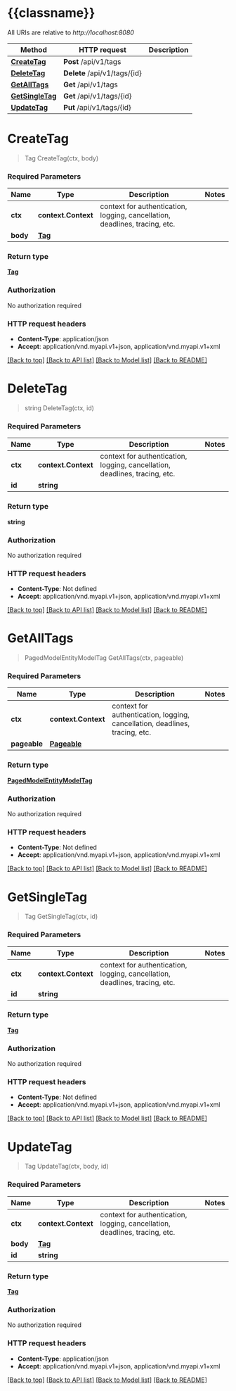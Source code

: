 # {{classname}}

All URIs are relative to *http://localhost:8080*

Method | HTTP request | Description
------------- | ------------- | -------------
[**CreateTag**](TagControllerApi.md#CreateTag) | **Post** /api/v1/tags | 
[**DeleteTag**](TagControllerApi.md#DeleteTag) | **Delete** /api/v1/tags/{id} | 
[**GetAllTags**](TagControllerApi.md#GetAllTags) | **Get** /api/v1/tags | 
[**GetSingleTag**](TagControllerApi.md#GetSingleTag) | **Get** /api/v1/tags/{id} | 
[**UpdateTag**](TagControllerApi.md#UpdateTag) | **Put** /api/v1/tags/{id} | 

# **CreateTag**
> Tag CreateTag(ctx, body)


### Required Parameters

Name | Type | Description  | Notes
------------- | ------------- | ------------- | -------------
 **ctx** | **context.Context** | context for authentication, logging, cancellation, deadlines, tracing, etc.
  **body** | [**Tag**](Tag.md)|  | 

### Return type

[**Tag**](Tag.md)

### Authorization

No authorization required

### HTTP request headers

 - **Content-Type**: application/json
 - **Accept**: application/vnd.myapi.v1+json, application/vnd.myapi.v1+xml

[[Back to top]](#) [[Back to API list]](../README.md#documentation-for-api-endpoints) [[Back to Model list]](../README.md#documentation-for-models) [[Back to README]](../README.md)

# **DeleteTag**
> string DeleteTag(ctx, id)


### Required Parameters

Name | Type | Description  | Notes
------------- | ------------- | ------------- | -------------
 **ctx** | **context.Context** | context for authentication, logging, cancellation, deadlines, tracing, etc.
  **id** | **string**|  | 

### Return type

**string**

### Authorization

No authorization required

### HTTP request headers

 - **Content-Type**: Not defined
 - **Accept**: application/vnd.myapi.v1+json, application/vnd.myapi.v1+xml

[[Back to top]](#) [[Back to API list]](../README.md#documentation-for-api-endpoints) [[Back to Model list]](../README.md#documentation-for-models) [[Back to README]](../README.md)

# **GetAllTags**
> PagedModelEntityModelTag GetAllTags(ctx, pageable)


### Required Parameters

Name | Type | Description  | Notes
------------- | ------------- | ------------- | -------------
 **ctx** | **context.Context** | context for authentication, logging, cancellation, deadlines, tracing, etc.
  **pageable** | [**Pageable**](.md)|  | 

### Return type

[**PagedModelEntityModelTag**](PagedModelEntityModelTag.md)

### Authorization

No authorization required

### HTTP request headers

 - **Content-Type**: Not defined
 - **Accept**: application/vnd.myapi.v1+json, application/vnd.myapi.v1+xml

[[Back to top]](#) [[Back to API list]](../README.md#documentation-for-api-endpoints) [[Back to Model list]](../README.md#documentation-for-models) [[Back to README]](../README.md)

# **GetSingleTag**
> Tag GetSingleTag(ctx, id)


### Required Parameters

Name | Type | Description  | Notes
------------- | ------------- | ------------- | -------------
 **ctx** | **context.Context** | context for authentication, logging, cancellation, deadlines, tracing, etc.
  **id** | **string**|  | 

### Return type

[**Tag**](Tag.md)

### Authorization

No authorization required

### HTTP request headers

 - **Content-Type**: Not defined
 - **Accept**: application/vnd.myapi.v1+json, application/vnd.myapi.v1+xml

[[Back to top]](#) [[Back to API list]](../README.md#documentation-for-api-endpoints) [[Back to Model list]](../README.md#documentation-for-models) [[Back to README]](../README.md)

# **UpdateTag**
> Tag UpdateTag(ctx, body, id)


### Required Parameters

Name | Type | Description  | Notes
------------- | ------------- | ------------- | -------------
 **ctx** | **context.Context** | context for authentication, logging, cancellation, deadlines, tracing, etc.
  **body** | [**Tag**](Tag.md)|  | 
  **id** | **string**|  | 

### Return type

[**Tag**](Tag.md)

### Authorization

No authorization required

### HTTP request headers

 - **Content-Type**: application/json
 - **Accept**: application/vnd.myapi.v1+json, application/vnd.myapi.v1+xml

[[Back to top]](#) [[Back to API list]](../README.md#documentation-for-api-endpoints) [[Back to Model list]](../README.md#documentation-for-models) [[Back to README]](../README.md)

